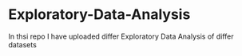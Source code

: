 # Exploratory-Data-Analysis
In thsi repo I have uploaded differ Exploratory Data Analysis of differ datasets 
